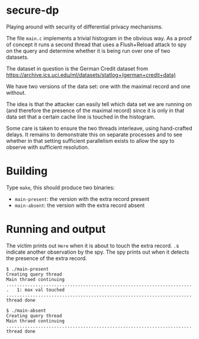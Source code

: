 # secure-dp

Playing around with security of differential privacy mechanisms.

The file `main.c` implements a trivial histogram in the obvious
way. As a proof of concept it runs a second thread that uses
a Flush+Reload attack to spy on the query and determine whether it
is being run over one of two datasets.

The dataset in question is the German Credit dataset from
https://archive.ics.uci.edu/ml/datasets/statlog+(german+credit+data)

We have two versions of the data set: one with the maximal record
and one without.

The idea is that the attacker can easily tell which data set we
are running on (and therefore the presence of the maximal record)
since it is only in that data set that a certain cache line is
touched in the histogram.

Some care is taken to ensure the two threads interleave, using
hand-crafted delays. It remains to demonstrate this on separate
processes and to see whether in that setting sufficient
parallelism exists to allow the spy to observe with sufficient
resolution.

# Building

Type `make`, this should produce two binaries:
* `main-present`: the version with the extra record present
* `main-absent`: the version with the extra record absent

# Running and output

The victim prints out `Here` when it is about to touch the extra
record. `.`s indicate another observation by the spy. The spy
prints out when it detects the presence of the extra record.

```
$ ./main-present
Creating query thread
Main thraed continuing
...................................................................................................................................................................................................................................................................................................................................................................................................................................................................................................................................................................................................................................................................................................................................................................................................................................................................................................................................................................................................................................................................Here
.   1: max val touched
................................................................................................Query thread done
```

```
$ ./main-absent
Creating query thread
Main thraed continuing
.....................................................................................................................................................................................................................................................................................................................................................................................................................................................................................................................................................................................................................................................................................................................................................................................................................................................................................................................................................................................................................................................................................................................................................Query thread done
```